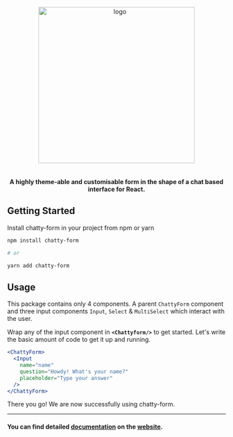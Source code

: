 <p align="center">
 <img height="360px" alt="logo" src="https://chatty-form.netlify.app/og-image-1200x630.jpg"> <br/><br/><br/>
  <b>A highly theme-able and customisable form in the shape of a chat based interface for React.</b>
</p>

## Getting Started

Install chatty-form in your project from npm or yarn

```sh
npm install chatty-form

# or

yarn add chatty-form
```

## Usage

This package contains only 4 components. A parent `ChattyForm` component and three input components `Input`, `Select` & `MultiSelect` which interact with the user.

Wrap any of the input component in **`<Chattyform/>`** to get started. Let's write the basic amount of code to get it up and running.

```jsx
<ChattyForm>
  <Input
    name="name"
    question="Howdy! What's your name?"
    placeholder="Type your answer"
  />
</ChattyForm>
```

There you go! We are now successfully using chatty-form.

---

#### You can find detailed [documentation](https://chatty-form.netlify.app/docs) on the [website](https://chatty-form.netlify.app/).
